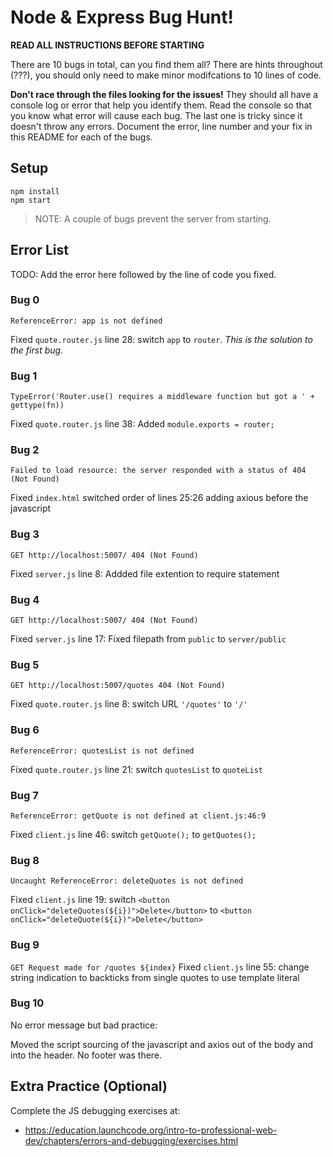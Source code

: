 # Node & Express Bug Hunt!

**READ ALL INSTRUCTIONS BEFORE STARTING**

There are 10 bugs in total, can you find them all? There are hints throughout (???), you should only need to make minor modifcations to 10 lines of code.

**Don't race through the files looking for the issues!** They should all have a console log or error that help you identify them. Read the console so that you know what error will cause each bug. The last one is tricky since it doesn't throw any errors. Document the error, line number and your fix in this README for each of the bugs.

## Setup
```
npm install
npm start
```

> NOTE: A couple of bugs prevent the server from starting.

## Error List

TODO: Add the error here followed by the line of code you fixed.

### Bug 0

`ReferenceError: app is not defined`

Fixed `quote.router.js` line 28: switch `app` to `router`. _This is the solution to the first bug._

### Bug 1

`TypeError('Router.use() requires a middleware function but got a ' + gettype(fn))`

Fixed `quote.router.js` line 38: Added `module.exports = router;`

### Bug 2

`Failed to load resource: the server responded with a status of 404 (Not Found)`

Fixed `index.html` switched order of lines 25:26 adding axious before the javascript

### Bug 3

`GET http://localhost:5007/ 404 (Not Found)`

Fixed `server.js` line 8: Addded file extention to require statement

### Bug 4

`GET http://localhost:5007/ 404 (Not Found)`

Fixed `server.js` line 17: Fixed filepath from `public` to `server/public`

### Bug 5

`GET http://localhost:5007/quotes 404 (Not Found)`

Fixed `quote.router.js` line 8: switch URL `'/quotes'` to `'/'`

### Bug 6

`ReferenceError: quotesList is not defined`

Fixed `quote.router.js` line 21: switch `quotesList` to `quoteList`

### Bug 7

`ReferenceError: getQuote is not defined at client.js:46:9`

Fixed `client.js` line 46: switch `getQuote();` to `getQuotes();`

### Bug 8

`Uncaught ReferenceError: deleteQuotes is not defined`

Fixed `client.js` line 19: switch `<button onClick="deleteQuotes(${i})">Delete</button>` to
    `<button onClick="deleteQuote(${i})">Delete</button>`

### Bug 9

`GET Request made for /quotes ${index}`
Fixed `client.js` line 55: change string indication to backticks from single quotes to use template literal

### Bug 10

No error message but bad practice:

Moved the script sourcing of the javascript and axios out of the body and into the header. No footer was there.

## Extra Practice (Optional)

Complete the JS debugging exercises at:

- https://education.launchcode.org/intro-to-professional-web-dev/chapters/errors-and-debugging/exercises.html
